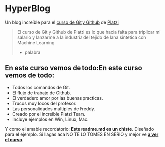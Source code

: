 # HyperBlog 
Un blog increíble para el [curso de Git y Github](https://platzi.com/curso/git-github/ "curso de Git y Github") de [Platzi](https://platzi.com "Platzi")
> El curso de Git y Github de Platzi es lo que hacia falta para triplicar mi salario y lanzarme a la industria del tejido de lana sintetica con Machine Learning
> - palabra

## En este curso vemos de todo:En este curso vemos de todo:
* Todos los comandos de Git.
* El flujo de trabajo de Github.
* El verdadero amor por las buenas practicas.
* Trucos muy locos del profesor.
* Las personalidades multiples de Freddy.
* Creado por el increible Platzi Team.
* Incluye ejemplos en Win, Linux, Mac.

Y como el amable recordatorio: **Este readme.md es un chiste**. Diseñado para el ejemplo. Si llagas aca NO TE LO TOMES EN SERIO y mejor ve [**a ver el curso**](https://platzi.com/cursos/git-github/ "a ver el curso").
